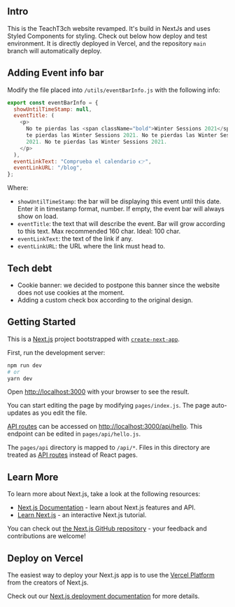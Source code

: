 ## Intro

This is the TeachT3ch website revamped. It's build in NextJs and uses Styled Components for styling. Check out below how deploy and test environment.
It is directly deployed in Vercel, and the repository `main` branch will automatically deploy.

## Adding Event info bar

Modify the file placed into `/utils/eventBarInfo.js` with the following info:

```js
export const eventBarInfo = {
  showUntilTimeStamp: null,
  eventTitle: (
    <p>
      No te pierdas las <span className="bold">Winter Sessions 2021</span>. No
      te pierdas las Winter Sessions 2021. No te pierdas las Winter Sessions
      2021. No te pierdas las Winter Sessions 2021.
    </p>
  ),
  eventLinkText: "Comprueba el calendario 👉",
  eventLinkURL: "/blog",
};
```

Where:

- `showUntilTimeStamp`: the bar will be displaying this event until this date. Enter it in timestamp format, number. If empty, the event bar will always show on load.
- `eventTitle`: the text that will describe the event. Bar will grow according to this text. Max recommended 160 char. Ideal: 100 char.
- `eventLinkText`: the text of the link if any.
- `eventLinkURL`: the URL where the link must head to.

## Tech debt

- Cookie banner: we decided to postpone this banner since the website does not use cookies at the moment.
- Adding a custom check box according to the original design.

## Getting Started

This is a [Next.js](https://nextjs.org/) project bootstrapped with [`create-next-app`](https://github.com/vercel/next.js/tree/canary/packages/create-next-app).

First, run the development server:

```bash
npm run dev
# or
yarn dev
```

Open [http://localhost:3000](http://localhost:3000) with your browser to see the result.

You can start editing the page by modifying `pages/index.js`. The page auto-updates as you edit the file.

[API routes](https://nextjs.org/docs/api-routes/introduction) can be accessed on [http://localhost:3000/api/hello](http://localhost:3000/api/hello). This endpoint can be edited in `pages/api/hello.js`.

The `pages/api` directory is mapped to `/api/*`. Files in this directory are treated as [API routes](https://nextjs.org/docs/api-routes/introduction) instead of React pages.

## Learn More

To learn more about Next.js, take a look at the following resources:

- [Next.js Documentation](https://nextjs.org/docs) - learn about Next.js features and API.
- [Learn Next.js](https://nextjs.org/learn) - an interactive Next.js tutorial.

You can check out [the Next.js GitHub repository](https://github.com/vercel/next.js/) - your feedback and contributions are welcome!

## Deploy on Vercel

The easiest way to deploy your Next.js app is to use the [Vercel Platform](https://vercel.com/new?utm_medium=default-template&filter=next.js&utm_source=create-next-app&utm_campaign=create-next-app-readme) from the creators of Next.js.

Check out our [Next.js deployment documentation](https://nextjs.org/docs/deployment) for more details.
